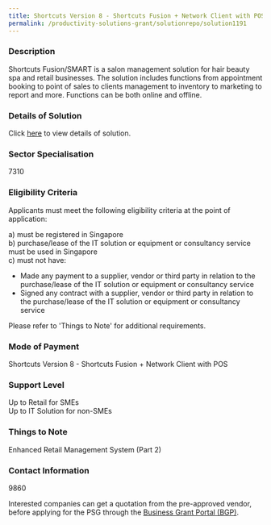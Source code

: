 ```yaml
---
title: Shortcuts Version 8 - Shortcuts Fusion + Network Client with POS
permalink: /productivity-solutions-grant/solutionrepo/solution1191
---
```


### Description

Shortcuts Fusion/SMART is a salon management solution for hair beauty spa and retail businesses. The solution includes functions from appointment booking to point of sales to clients management to inventory to marketing to report and more. Functions can be both online and offline.

### Details of Solution

Click <a href='Serixx Business Solutions' target='_blank' rel='noopener'>here</a> to view details of solution.

### Sector Specialisation

 7310 

### Eligibility Criteria

Applicants must meet the following eligibility criteria at the point of application:

a) must be registered in Singapore <br>
b) purchase/lease of the IT solution or equipment or consultancy service must be used in Singapore <br>
c) must not have:
- Made any payment to a supplier, vendor or third party in relation to the purchase/lease of the IT solution or equipment or consultancy service
- Signed any contract with a supplier, vendor or third party in relation to the purchase/lease of the IT solution or equipment or consultancy service

Please refer to 'Things to Note' for additional requirements.

### Mode of Payment
Shortcuts Version 8 - Shortcuts Fusion + Network Client with POS

### Support Level
Up to Retail for SMEs <br>
Up to IT Solution for non-SMEs

### Things to Note
Enhanced Retail Management System (Part 2)

### Contact Information
9860

Interested companies can get a quotation from the pre-approved vendor, before applying for the PSG through the <a target='_blank' rel='noopener' href='https://www.businessgrants.gov.sg/'>Business Grant Portal (BGP)</a>.
